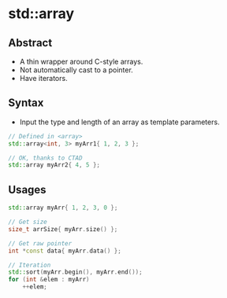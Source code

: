 # std::array

## Abstract

- A thin wrapper around C-style arrays.
- Not automatically cast to a pointer.
- Have iterators.

## Syntax

- Input the type and length of an array as template parameters.

```cpp
// Defined in <array>
std::array<int, 3> myArr1{ 1, 2, 3 };

// OK, thanks to CTAD
std::array myArr2{ 4, 5 };
```

## Usages

```cpp
std::array myArr{ 1, 2, 3, 0 };

// Get size
size_t arrSize{ myArr.size() };

// Get raw pointer
int *const data{ myArr.data() };

// Iteration
std::sort(myArr.begin(), myArr.end());
for (int &elem : myArr)
    ++elem;
```